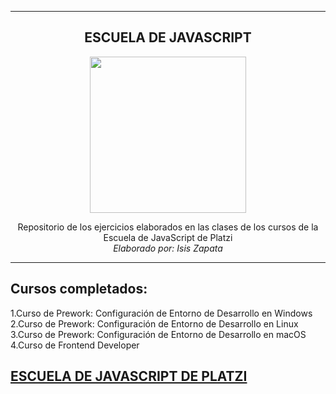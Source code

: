 ---------------------

<div align="center" >

## ESCUELA DE JAVASCRIPT


<img src="https://www.amvo.org.mx/wp-content/uploads/2021/04/logo-platzi-2.png" height="250px">

Repositorio de los ejercicios elaborados en las clases de los cursos de la Escuela de JavaScript de Platzi
  <br>
<i>Elaborado por: Isis Zapata</i>
</div>

---------------------
## Cursos completados:

1.Curso de Prework: Configuración de Entorno de Desarrollo en Windows
<br>
2.Curso de Prework: Configuración de Entorno de Desarrollo en Linux
<br>
3.Curso de Prework: Configuración de Entorno de Desarrollo en macOS
<br>
4.Curso de Frontend Developer
<br>

## [ESCUELA DE JAVASCRIPT DE PLATZI](https://platzi.com/escuela-javascript/)
